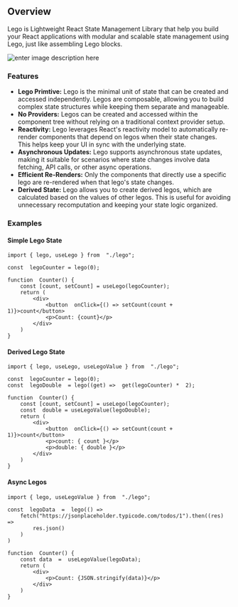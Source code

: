 ## Overview

Lego is Lightweight React State Management Library that help you build your React applications with modular and scalable state management using Lego, just like assembling Lego blocks.

![enter image description here](https://img.icons8.com/?size=200&id=38643&format=png)

### Features

- **Lego Primtive:** Lego is the minimal unit of state that can be created and accessed independently. Legos are composable, allowing you to build complex state structures while keeping them separate and manageable.
- **No Providers:** Legos can be created and accessed within the component tree without relying on a traditional context provider setup.
- **Reactivity:** Lego leverages React's reactivity model to automatically re-render components that depend on legos when their state changes. This helps keep your UI in sync with the underlying state.
- **Asynchronous Updates:** Lego supports asynchronous state updates, making it suitable for scenarios where state changes involve data fetching, API calls, or other async operations.
- **Efficient Re-Renders:** Only the components that directly use a specific lego are re-rendered when that lego's state changes.
- **Derived State:** Lego allows you to create derived legos, which are calculated based on the values of other legos. This is useful for avoiding unnecessary recomputation and keeping your state logic organized.

### Examples

#### Simple Lego State

    import { lego, useLego } from  "./lego";

    const  legoCounter = lego(0);

    function  Counter() {
        const [count, setCount] = useLego(legoCounter);
        return (
    		<div>
    			<button  onClick={() => setCount(count + 1)}>count</button>
    			<p>Count: {count}</p>
    		</div>
    	)
    }

#### Derived Lego State

    import { lego, useLego, useLegoValue } from  "./lego";

    const  legoCounter = lego(0);
    const  legoDouble  = lego((get) =>  get(legoCounter) *  2);

    function  Counter() {
        const [count, setCount] = useLego(legoCounter);
        const  double = useLegoValue(legoDouble);
        return (
    		<div>
    			<button  onClick={() => setCount(count + 1)}>count</button>
    			<p>count: { count }</p>
    			<p>double: { double }</p>
    		</div>
    	)
    }

#### Async Legos

    import { lego, useLegoValue } from  "./lego";

    const  legoData  =  lego(() =>
    	fetch("https://jsonplaceholder.typicode.com/todos/1").then((res) =>
    		res.json()
    	)
    )

    function  Counter() {
        const data  =  useLegoValue(legoData);
        return (
    		<div>
    			<p>Count: {JSON.stringify(data)}</p>
    		</div>
    	)
    }
